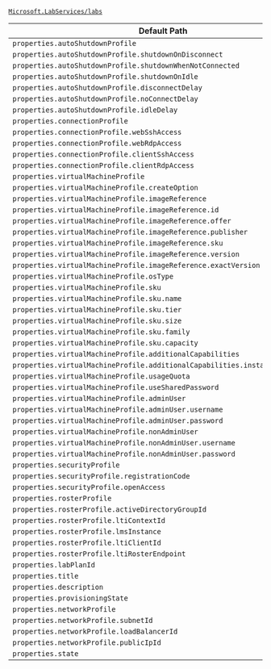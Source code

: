 [`Microsoft.LabServices/labs`](https://docs.microsoft.com/en-us/azure/templates/microsoft.labservices/labs)

| Default Path | Alias |
|---|---|
| `properties.autoShutdownProfile` | `Microsoft.LabServices/labs/autoShutdownProfile` |
| `properties.autoShutdownProfile.shutdownOnDisconnect` | `Microsoft.LabServices/labs/autoShutdownProfile.shutdownOnDisconnect` |
| `properties.autoShutdownProfile.shutdownWhenNotConnected` | `Microsoft.LabServices/labs/autoShutdownProfile.shutdownWhenNotConnected` |
| `properties.autoShutdownProfile.shutdownOnIdle` | `Microsoft.LabServices/labs/autoShutdownProfile.shutdownOnIdle` |
| `properties.autoShutdownProfile.disconnectDelay` | `Microsoft.LabServices/labs/autoShutdownProfile.disconnectDelay` |
| `properties.autoShutdownProfile.noConnectDelay` | `Microsoft.LabServices/labs/autoShutdownProfile.noConnectDelay` |
| `properties.autoShutdownProfile.idleDelay` | `Microsoft.LabServices/labs/autoShutdownProfile.idleDelay` |
| `properties.connectionProfile` | `Microsoft.LabServices/labs/connectionProfile` |
| `properties.connectionProfile.webSshAccess` | `Microsoft.LabServices/labs/connectionProfile.webSshAccess` |
| `properties.connectionProfile.webRdpAccess` | `Microsoft.LabServices/labs/connectionProfile.webRdpAccess` |
| `properties.connectionProfile.clientSshAccess` | `Microsoft.LabServices/labs/connectionProfile.clientSshAccess` |
| `properties.connectionProfile.clientRdpAccess` | `Microsoft.LabServices/labs/connectionProfile.clientRdpAccess` |
| `properties.virtualMachineProfile` | `Microsoft.LabServices/labs/virtualMachineProfile` |
| `properties.virtualMachineProfile.createOption` | `Microsoft.LabServices/labs/virtualMachineProfile.createOption` |
| `properties.virtualMachineProfile.imageReference` | `Microsoft.LabServices/labs/virtualMachineProfile.imageReference` |
| `properties.virtualMachineProfile.imageReference.id` | `Microsoft.LabServices/labs/virtualMachineProfile.imageReference.id` |
| `properties.virtualMachineProfile.imageReference.offer` | `Microsoft.LabServices/labs/virtualMachineProfile.imageReference.offer` |
| `properties.virtualMachineProfile.imageReference.publisher` | `Microsoft.LabServices/labs/virtualMachineProfile.imageReference.publisher` |
| `properties.virtualMachineProfile.imageReference.sku` | `Microsoft.LabServices/labs/virtualMachineProfile.imageReference.sku` |
| `properties.virtualMachineProfile.imageReference.version` | `Microsoft.LabServices/labs/virtualMachineProfile.imageReference.version` |
| `properties.virtualMachineProfile.imageReference.exactVersion` | `Microsoft.LabServices/labs/virtualMachineProfile.imageReference.exactVersion` |
| `properties.virtualMachineProfile.osType` | `Microsoft.LabServices/labs/virtualMachineProfile.osType` |
| `properties.virtualMachineProfile.sku` | `Microsoft.LabServices/labs/virtualMachineProfile.sku` |
| `properties.virtualMachineProfile.sku.name` | `Microsoft.LabServices/labs/virtualMachineProfile.sku.name` |
| `properties.virtualMachineProfile.sku.tier` | `Microsoft.LabServices/labs/virtualMachineProfile.sku.tier` |
| `properties.virtualMachineProfile.sku.size` | `Microsoft.LabServices/labs/virtualMachineProfile.sku.size` |
| `properties.virtualMachineProfile.sku.family` | `Microsoft.LabServices/labs/virtualMachineProfile.sku.family` |
| `properties.virtualMachineProfile.sku.capacity` | `Microsoft.LabServices/labs/virtualMachineProfile.sku.capacity` |
| `properties.virtualMachineProfile.additionalCapabilities` | `Microsoft.LabServices/labs/virtualMachineProfile.additionalCapabilities` |
| `properties.virtualMachineProfile.additionalCapabilities.installGpuDrivers` | `Microsoft.LabServices/labs/virtualMachineProfile.additionalCapabilities.installGpuDrivers` |
| `properties.virtualMachineProfile.usageQuota` | `Microsoft.LabServices/labs/virtualMachineProfile.usageQuota` |
| `properties.virtualMachineProfile.useSharedPassword` | `Microsoft.LabServices/labs/virtualMachineProfile.useSharedPassword` |
| `properties.virtualMachineProfile.adminUser` | `Microsoft.LabServices/labs/virtualMachineProfile.adminUser` |
| `properties.virtualMachineProfile.adminUser.username` | `Microsoft.LabServices/labs/virtualMachineProfile.adminUser.username` |
| `properties.virtualMachineProfile.adminUser.password` | `Microsoft.LabServices/labs/virtualMachineProfile.adminUser.password` |
| `properties.virtualMachineProfile.nonAdminUser` | `Microsoft.LabServices/labs/virtualMachineProfile.nonAdminUser` |
| `properties.virtualMachineProfile.nonAdminUser.username` | `Microsoft.LabServices/labs/virtualMachineProfile.nonAdminUser.username` |
| `properties.virtualMachineProfile.nonAdminUser.password` | `Microsoft.LabServices/labs/virtualMachineProfile.nonAdminUser.password` |
| `properties.securityProfile` | `Microsoft.LabServices/labs/securityProfile` |
| `properties.securityProfile.registrationCode` | `Microsoft.LabServices/labs/securityProfile.registrationCode` |
| `properties.securityProfile.openAccess` | `Microsoft.LabServices/labs/securityProfile.openAccess` |
| `properties.rosterProfile` | `Microsoft.LabServices/labs/rosterProfile` |
| `properties.rosterProfile.activeDirectoryGroupId` | `Microsoft.LabServices/labs/rosterProfile.activeDirectoryGroupId` |
| `properties.rosterProfile.ltiContextId` | `Microsoft.LabServices/labs/rosterProfile.ltiContextId` |
| `properties.rosterProfile.lmsInstance` | `Microsoft.LabServices/labs/rosterProfile.lmsInstance` |
| `properties.rosterProfile.ltiClientId` | `Microsoft.LabServices/labs/rosterProfile.ltiClientId` |
| `properties.rosterProfile.ltiRosterEndpoint` | `Microsoft.LabServices/labs/rosterProfile.ltiRosterEndpoint` |
| `properties.labPlanId` | `Microsoft.LabServices/labs/labPlanId` |
| `properties.title` | `Microsoft.LabServices/labs/title` |
| `properties.description` | `Microsoft.LabServices/labs/description` |
| `properties.provisioningState` | `Microsoft.LabServices/labs/provisioningState` |
| `properties.networkProfile` | `Microsoft.LabServices/labs/networkProfile` |
| `properties.networkProfile.subnetId` | `Microsoft.LabServices/labs/networkProfile.subnetId` |
| `properties.networkProfile.loadBalancerId` | `Microsoft.LabServices/labs/networkProfile.loadBalancerId` |
| `properties.networkProfile.publicIpId` | `Microsoft.LabServices/labs/networkProfile.publicIpId` |
| `properties.state` | `Microsoft.LabServices/labs/state` |

